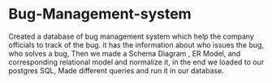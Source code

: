 # Bug-Management-system
Created a database of bug management system which help the company officials to track of the bug. it has the information about who issues the bug, who solves a bug, Then we made a Schema Diagram , ER Model, and corresponding relational model and normalize it, in the end we loaded to our postgres SQL, Made different queries and run it in our database.
